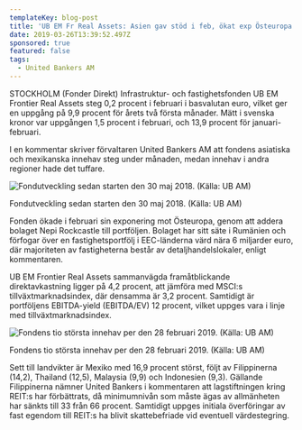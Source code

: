 ```yaml
---
templateKey: blog-post
title: 'UB EM Fr Real Assets: Asien gav stöd i feb, ökat exp Östeuropa'
date: 2019-03-26T13:39:52.497Z
sponsored: true
featured: false
tags:
  - United Bankers AM
---
```

STOCKHOLM (Fonder Direkt) Infrastruktur- och fastighetsfonden UB EM Frontier Real Assets steg 0,2 procent i februari i basvalutan euro, vilket ger en uppgång på 9,9 procent för årets två första månader. Mätt i svenska kronor var uppgången 1,5 procent i februari, och 13,9 procent för januari-februari.

I en kommentar skriver förvaltaren United Bankers AM att fondens asiatiska och mexikanska innehav steg under månaden, medan innehav i andra regioner hade det tuffare.

![Fondutveckling sedan starten den 30 maj 2018. (Källa: UB AM)](/img/ub26mar3.png)

<span class="image-caption">Fondutveckling sedan starten den 30 maj 2018. (Källa: UB AM)</span>

Fonden ökade i februari sin exponering mot Östeuropa, genom att addera bolaget Nepi Rockcastle till portföljen. Bolaget har sitt säte i Rumänien och förfogar över en fastighetsportfölj i EEC-länderna värd nära 6 miljarder euro, där majoriteten av fastigheterna består av detaljhandelslokaler, enligt kommentaren.



UB EM Frontier Real Assets sammanvägda framåtblickande direktavkastning ligger på 4,2 procent, att jämföra med MSCI:s tillväxtmarknadsindex, där densamma är 3,2 procent. Samtidigt är portföljens EBITDA-yield (EBITDA/EV) 12 procent, vilket uppges vara i linje med tillväxtmarknadsindex.

![Fondens tio största innehav per den 28 februari 2019. (Källa: UB AM)](/img/ub26mar4.png)

<span class="image-caption">Fondens tio största innehav per den 28 februari 2019. (Källa: UB AM)</span>

Sett till landvikter är Mexiko med 16,9 procent störst, följt av Filippinerna (14,2), Thailand (12,5), Malaysia (9,9) och Indonesien (9,3). Gällande Filippinerna nämner United Bankers i kommentaren att lagstiftningen kring REIT:s har förbättrats, då minimumnivån som måste ägas av allmänheten har sänkts till 33 från 66 procent. Samtidigt uppges initiala överföringar av fast egendom till REIT:s ha blivit skattebefriade vid eventuell värdestegring.
